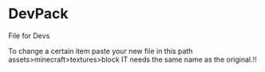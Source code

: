 # DevPack
 File for Devs

 To change a certain item paste your new file in this path assets>minecraft>textures>block
 IT needs the same name as the original.!!
